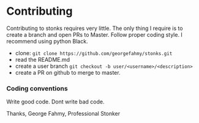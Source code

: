 # Contributing

Contributing to stonks requires very little. The only thing I require is to create a branch and open PRs to Master. Follow proper coding style. I recommend using python Black.

  * clone: `git clone https://github.com/georgefahmy/stonks.git`
  * read the README.md
  * create a user branch `git checkout -b user/<username>/<description>`
  * create a PR on github to merge to master.

### Coding conventions
Write good code. Dont write bad code.

Thanks,
George Fahmy, Professional Stonker

